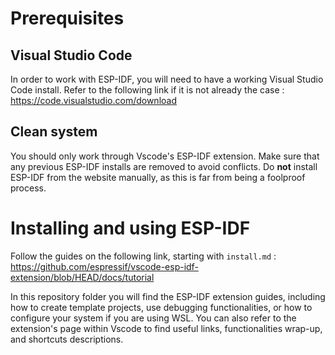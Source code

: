 # Prerequisites
## Visual Studio Code
In order to work with ESP-IDF, you will need to have a working Visual Studio Code install. Refer to the following link if it is not already the case : https://code.visualstudio.com/download

## Clean system
You should only work through Vscode's ESP-IDF extension. Make sure that any previous ESP-IDF installs are removed to avoid conflicts. Do __not__ install ESP-IDF from the website manually, as this is far from being a foolproof process.

# Installing and using ESP-IDF

Follow the guides on the following link, starting with `install.md` : https://github.com/espressif/vscode-esp-idf-extension/blob/HEAD/docs/tutorial

In this repository folder you will find the ESP-IDF extension guides, including how to create template projects, use debugging functionalities, or how to configure your system if you are using WSL. You can also refer to the extension's page within Vscode to find useful links, functionalities wrap-up, and shortcuts descriptions.
